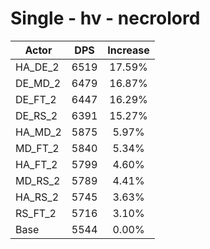 # Single - hv - necrolord
| Actor | DPS | Increase |
|---|:---:|:---:|
|HA_DE_2|6519|17.59%|
|DE_MD_2|6479|16.87%|
|DE_FT_2|6447|16.29%|
|DE_RS_2|6391|15.27%|
|HA_MD_2|5875|5.97%|
|MD_FT_2|5840|5.34%|
|HA_FT_2|5799|4.60%|
|MD_RS_2|5789|4.41%|
|HA_RS_2|5745|3.63%|
|RS_FT_2|5716|3.10%|
|Base|5544|0.00%|
